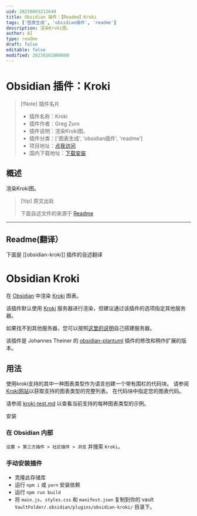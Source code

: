 ```yaml
---
uid: 20230803212640
title: Obsidian 插件：【Readme】Kroki
tags: ['图表生成', 'obsidian插件', 'readme']
description: 渲染Kroki图。
author: AI
type: readme
draft: false
editable: false
modified: 20230101000000
---
```


# Obsidian 插件：Kroki

> [!Note] 插件名片
> - 插件名称：Kroki
> - 插件作者：Greg Zuro
> - 插件说明：渲染Kroki图。
> - 插件分类：['图表生成', 'obsidian插件', 'readme']
> - 项目地址：[点我访问](https://github.com/gregzuro/obsidian-kroki)
> - 国内下载地址：[下载安装](https://pkmer.cn/products/plugin/pluginMarket/?obsidian-kroki)

## 概述

渲染Kroki图。



> [!tip] 原文出处
> 
>下面自述文件的来源于 [Readme](https://ghproxy.net/https://raw.githubusercontent.com/gregzuro/obsidian-kroki/master/README.md)
> 

---

## Readme(翻译）

下面是 [[obsidian-kroki]] 插件的自述翻译



# Obsidian Kroki

在 [Obsidian](https://obsidian.md) 中渲染 [Kroki](https://kroki.io) 图表。

该插件默认使用 [Kroki](https://kroki.io) 服务器进行渲染，但建议通过该插件的选项指定其他服务器。

如果找不到其他服务器，您可以按照[这里的说明](https://kroki.io/#install)自己搭建服务器。

该插件是 Johannes Theiner 的 [obsidian-plantuml](https://github.com/joethei/obsidian-plantuml) 插件的修改和稍作扩展的版本。

## 用法
使用kroki支持的其中一种图表类型作为语言创建一个带有围栏的代码块。
请参阅[Kroki网站](https://kroki.io)以获取支持的图表类型的完整列表。
在代码块中指定您的图表代码。

请参阅 [kroki-test.md](kroki-test.md) 以查看当前支持的每种图表类型的示例。

安装

### 在 Obsidian 内部

`设置 > 第三方插件 > 社区插件 > 浏览` 并搜索 `Kroki`。

### 手动安装插件

- 克隆此存储库
- 运行 `npm i` 或 `yarn` 安装依赖
- 运行 `npm run build`
- 将 `main.js`、`styles.css` 和 `manifest.json` 复制到你的 vault `VaultFolder/.obsidian/plugins/obsidian-kroki/` 目录下。



